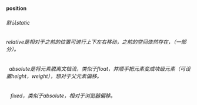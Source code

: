 #
#### position
######     默认static 
######    relative是相对于之前的位置可进行上下左右移动，之前的空间依然存在，（一部分）。
######    absolute是将元素脱离文档流，类似于float，并顺手把元素变成块级元素（可设置height，weight），想对于父元素偏移。
######    fixed，类似于absolute，相对于浏览器偏移。
